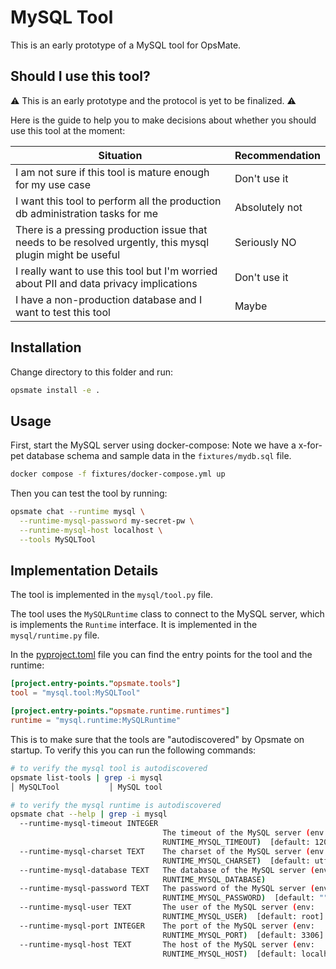 # MySQL Tool

This is an early prototype of a MySQL tool for OpsMate.

## Should I use this tool?

:warning: This is an early prototype and the protocol is yet to be finalized. :warning:

Here is the guide to help you to make decisions about whether you should use this tool at the moment:

| Situation | Recommendation |
|-----------|----------|
| I am not sure if this tool is mature enough for my use case | Don't use it |
| I want this tool to perform all the production db administration tasks for me | Absolutely not |
| There is a pressing production issue that needs to be resolved urgently, this mysql plugin might be useful | Seriously NO |
| I really want to use this tool but I'm worried about PII and data privacy implications | Don't use it |
| I have a non-production database and I want to test this tool | Maybe |

## Installation

Change directory to this folder and run:
```bash
opsmate install -e .
```

## Usage

First, start the MySQL server using docker-compose:
Note we have a x-for-pet database schema and sample data in the `fixtures/mydb.sql` file.
```bash
docker compose -f fixtures/docker-compose.yml up
```

Then you can test the tool by running:

```bash
opsmate chat --runtime mysql \
  --runtime-mysql-password my-secret-pw \
  --runtime-mysql-host localhost \
  --tools MySQLTool
```

## Implementation Details

The tool is implemented in the `mysql/tool.py` file.

The tool uses the `MySQLRuntime` class to connect to the MySQL server, which is implements the `Runtime` interface. It is implemented in the `mysql/runtime.py` file.

In the [pyproject.toml](./pyproject.toml) file you can find the entry points for the tool and the runtime:

```toml
[project.entry-points."opsmate.tools"]
tool = "mysql.tool:MySQLTool"

[project.entry-points."opsmate.runtime.runtimes"]
runtime = "mysql.runtime:MySQLRuntime"
```

This is to make sure that the tools are "autodiscovered" by Opsmate on startup. To verify this you can run the following commands:

```bash
# to verify the mysql tool is autodiscovered
opsmate list-tools | grep -i mysql
│ MySQLTool           │ MySQL tool
```

```bash
# to verify the mysql runtime is autodiscovered
opsmate chat --help | grep -i mysql
  --runtime-mysql-timeout INTEGER
                                  The timeout of the MySQL server (env:
                                  RUNTIME_MYSQL_TIMEOUT)  [default: 120]
  --runtime-mysql-charset TEXT    The charset of the MySQL server (env:
                                  RUNTIME_MYSQL_CHARSET)  [default: utf8mb4]
  --runtime-mysql-database TEXT   The database of the MySQL server (env:
                                  RUNTIME_MYSQL_DATABASE)
  --runtime-mysql-password TEXT   The password of the MySQL server (env:
                                  RUNTIME_MYSQL_PASSWORD)  [default: ""]
  --runtime-mysql-user TEXT       The user of the MySQL server (env:
                                  RUNTIME_MYSQL_USER)  [default: root]
  --runtime-mysql-port INTEGER    The port of the MySQL server (env:
                                  RUNTIME_MYSQL_PORT)  [default: 3306]
  --runtime-mysql-host TEXT       The host of the MySQL server (env:
                                  RUNTIME_MYSQL_HOST)  [default: localhost]
```
